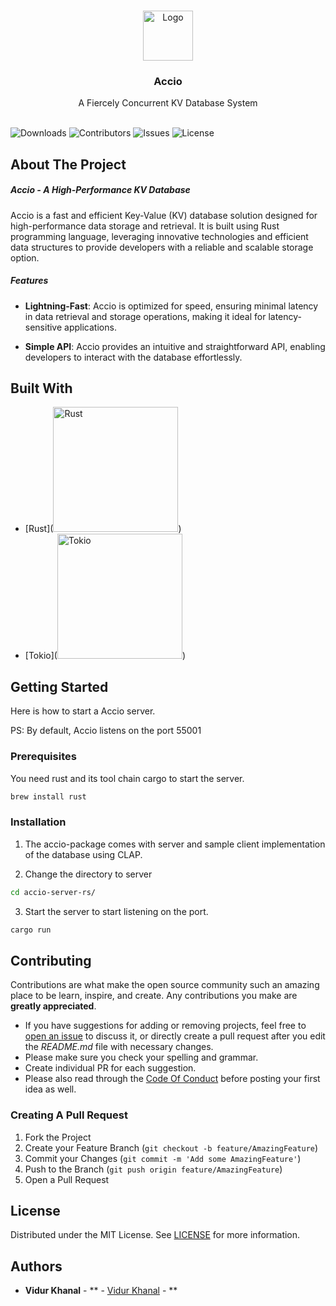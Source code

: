 <br/>
<p align="center">
  <a href="https://github.com/vidurkhanal/accio">
    <img src="https://cdn-icons-png.flaticon.com/512/9243/9243391.png" alt="Logo" width="80" height="80">
  </a>

  <h3 align="center">Accio</h3>

  <p align="center">
    A Fiercely Concurrent KV Database System
    <br/>
    <br/>
  </p>
</p>

![Downloads](https://img.shields.io/github/downloads/vidurkhanal/accio/total) ![Contributors](https://img.shields.io/github/contributors/vidurkhanal/accio?color=dark-green) ![Issues](https://img.shields.io/github/issues/vidurkhanal/accio) ![License](https://img.shields.io/github/license/vidurkhanal/accio) 

## About The Project

##### Accio - A High-Performance KV Database

Accio is a fast and efficient Key-Value (KV) database solution designed for high-performance data storage and retrieval. It is built using Rust programming language, leveraging innovative technologies and efficient data structures to provide developers with a reliable and scalable storage option.

##### Features

- **Lightning-Fast**: Accio is optimized for speed, ensuring minimal latency in data retrieval and storage operations, making it ideal for latency-sensitive applications.

- **Simple API**: Accio provides an intuitive and straightforward API, enabling developers to interact with the database effortlessly.

## Built With




* [Rust](<a href = "https://www.rust-lang.org/" target = "_blank"><img src="https://rustacean.net/assets/cuddlyferris.png" alt="Rust" width="200"></a>)
* [Tokio](<a href = "https://tokio.rs" target = "_blank"><img src="https://upload.wikimedia.org/wikipedia/commons/thumb/6/60/Tokio_logo.svg/1200px-Tokio_logo.svg.png" alt="Tokio" width="200"></a>)

## Getting Started

Here is how to start a Accio server. 

PS: By default, Accio listens on the port 55001

### Prerequisites

You need rust and its tool chain cargo to start the server.

```sh
brew install rust
```

### Installation

1. The accio-package comes with server and sample client implementation of the database using CLAP.

2. Change the directory to server

```sh
cd accio-server-rs/
```

3. Start the server to start listening on the port.

```sh
cargo run
```


## Contributing

Contributions are what make the open source community such an amazing place to be learn, inspire, and create. Any contributions you make are **greatly appreciated**.
* If you have suggestions for adding or removing projects, feel free to [open an issue](https://github.com/vidurkhanal/accio/issues/new) to discuss it, or directly create a pull request after you edit the *README.md* file with necessary changes.
* Please make sure you check your spelling and grammar.
* Create individual PR for each suggestion.
* Please also read through the [Code Of Conduct](https://github.com/vidurkhanal/accio/blob/main/CODE_OF_CONDUCT.md) before posting your first idea as well.

### Creating A Pull Request

1. Fork the Project
2. Create your Feature Branch (`git checkout -b feature/AmazingFeature`)
3. Commit your Changes (`git commit -m 'Add some AmazingFeature'`)
4. Push to the Branch (`git push origin feature/AmazingFeature`)
5. Open a Pull Request

## License

Distributed under the MIT License. See [LICENSE](https://github.com/vidurkhanal/accio/blob/main/LICENSE.md) for more information.

## Authors

* **Vidur Khanal** - ** - [Vidur Khanal](https://www.github.com/vidurkhanal) - **

